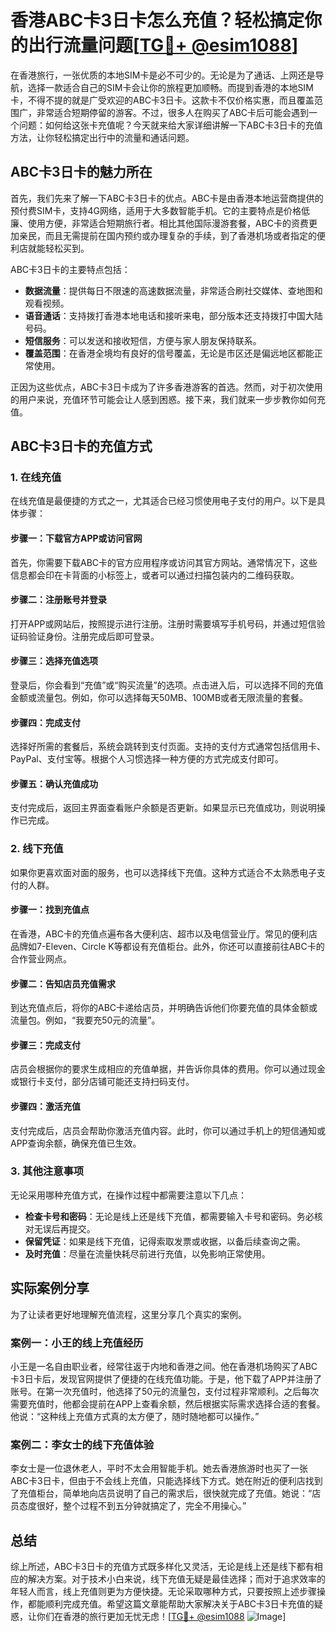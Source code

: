 # 香港ABC卡3日卡怎么充值？轻松搞定你的出行流量问题[[TG💪+ @esim1088](https://t.me/s/esim1088)]

在香港旅行，一张优质的本地SIM卡是必不可少的。无论是为了通话、上网还是导航，选择一款适合自己的SIM卡会让你的旅程更加顺畅。而提到香港的本地SIM卡，不得不提的就是广受欢迎的ABC卡3日卡。这款卡不仅价格实惠，而且覆盖范围广，非常适合短期停留的游客。不过，很多人在购买了ABC卡后可能会遇到一个问题：如何给这张卡充值呢？今天就来给大家详细讲解一下ABC卡3日卡的充值方法，让你轻松搞定出行中的流量和通话问题。

## ABC卡3日卡的魅力所在

首先，我们先来了解一下ABC卡3日卡的优点。ABC卡是由香港本地运营商提供的预付费SIM卡，支持4G网络，适用于大多数智能手机。它的主要特点是价格低廉、使用方便，非常适合短期旅行者。相比其他国际漫游套餐，ABC卡的资费更加亲民，而且无需提前在国内预约或办理复杂的手续，到了香港机场或者指定的便利店就能轻松买到。

ABC卡3日卡的主要特点包括：
- **数据流量**：提供每日不限速的高速数据流量，非常适合刷社交媒体、查地图和观看视频。
- **语音通话**：支持拨打香港本地电话和接听来电，部分版本还支持拨打中国大陆号码。
- **短信服务**：可以发送和接收短信，方便与家人朋友保持联系。
- **覆盖范围**：在香港全境均有良好的信号覆盖，无论是市区还是偏远地区都能正常使用。

正因为这些优点，ABC卡3日卡成为了许多香港游客的首选。然而，对于初次使用的用户来说，充值环节可能会让人感到困惑。接下来，我们就来一步步教你如何充值。

## ABC卡3日卡的充值方式

### 1. 在线充值

在线充值是最便捷的方式之一，尤其适合已经习惯使用电子支付的用户。以下是具体步骤：

#### 步骤一：下载官方APP或访问官网
首先，你需要下载ABC卡的官方应用程序或访问其官方网站。通常情况下，这些信息都会印在卡背面的小标签上，或者可以通过扫描包装内的二维码获取。

#### 步骤二：注册账号并登录
打开APP或网站后，按照提示进行注册。注册时需要填写手机号码，并通过短信验证码验证身份。注册完成后即可登录。

#### 步骤三：选择充值选项
登录后，你会看到“充值”或“购买流量”的选项。点击进入后，可以选择不同的充值金额或流量包。例如，你可以选择每天50MB、100MB或者无限流量的套餐。

#### 步骤四：完成支付
选择好所需的套餐后，系统会跳转到支付页面。支持的支付方式通常包括信用卡、PayPal、支付宝等。根据个人习惯选择一种方便的方式完成支付即可。

#### 步骤五：确认充值成功
支付完成后，返回主界面查看账户余额是否更新。如果显示已充值成功，则说明操作已完成。

### 2. 线下充值

如果你更喜欢面对面的服务，也可以选择线下充值。这种方式适合不太熟悉电子支付的人群。

#### 步骤一：找到充值点
在香港，ABC卡的充值点遍布各大便利店、超市以及电信营业厅。常见的便利店品牌如7-Eleven、Circle K等都设有充值柜台。此外，你还可以直接前往ABC卡的合作营业网点。

#### 步骤二：告知店员充值需求
到达充值点后，将你的ABC卡递给店员，并明确告诉他们你要充值的具体金额或流量包。例如，“我要充50元的流量”。

#### 步骤三：完成支付
店员会根据你的要求生成相应的充值单据，并告诉你具体的费用。你可以通过现金或银行卡支付，部分店铺可能还支持扫码支付。

#### 步骤四：激活充值
支付完成后，店员会帮助你激活充值内容。此时，你可以通过手机上的短信通知或APP查询余额，确保充值已生效。

### 3. 其他注意事项

无论采用哪种充值方式，在操作过程中都需要注意以下几点：

- **检查卡号和密码**：无论是线上还是线下充值，都需要输入卡号和密码。务必核对无误后再提交。
- **保留凭证**：如果是线下充值，记得索取发票或收据，以备后续查询之需。
- **及时充值**：尽量在流量快耗尽前进行充值，以免影响正常使用。

## 实际案例分享

为了让读者更好地理解充值流程，这里分享几个真实的案例。

### 案例一：小王的线上充值经历
小王是一名自由职业者，经常往返于内地和香港之间。他在香港机场购买了ABC卡3日卡后，发现官网提供了便捷的在线充值功能。于是，他下载了APP并注册了账号。在第一次充值时，他选择了50元的流量包，支付过程非常顺利。之后每次需要充值时，他都会提前在APP上查看余额，然后根据实际需求选择合适的套餐。他说：“这种线上充值方式真的太方便了，随时随地都可以操作。”

### 案例二：李女士的线下充值体验
李女士是一位退休老人，平时不太会用智能手机。她去香港旅游时也买了一张ABC卡3日卡，但由于不会线上充值，只能选择线下方式。她在附近的便利店找到了充值柜台，简单地向店员说明了自己的需求后，很快就完成了充值。她说：“店员态度很好，整个过程不到五分钟就搞定了，完全不用操心。”

## 总结

综上所述，ABC卡3日卡的充值方式既多样化又灵活，无论是线上还是线下都有相应的解决方案。对于技术小白来说，线下充值无疑是最佳选择；而对于追求效率的年轻人而言，线上充值则更为方便快捷。无论采取哪种方式，只要按照上述步骤操作，都能顺利完成充值。希望这篇文章能帮助大家解决关于ABC卡3日卡充值的疑惑，让你们在香港的旅行更加无忧无虑！[[TG💪+ @esim1088](https://t.me/s/esim1088) ![Image](https://i.postimg.cc/4NQfJmqS/Snipaste-2025-05-13-00-14-12.png)]